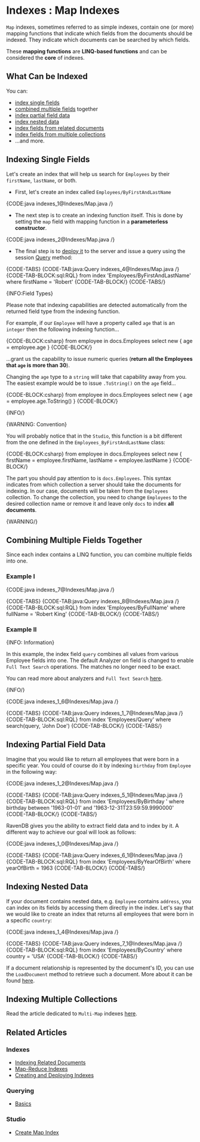 # Indexes : Map Indexes

`Map` indexes, sometimes referred to as simple indexes, contain one (or more) mapping functions that indicate which fields from the documents should be indexed. They indicate which documents can be searched by which fields. 

These **mapping functions** are **LINQ-based functions** and can be considered the **core** of indexes.

## What Can be Indexed

You can:

- [index single fields](../indexes/map-indexes#indexing-single-fields)
- [combined multiple fields](../indexes/map-indexes#combining-multiple-fields-together) together
- [index partial field data](../indexes/map-indexes#indexing-partial-field-data)
- [index nested data](../indexes/map-indexes#indexing-nested-data)
- [index fields from related documents](../indexes/indexing-related-documents)
- [index fields from multiple collections](../indexes/indexing-polymorphic-data#multi-map-indexes)
- ...and more. 

## Indexing Single Fields

Let's create an index that will help us search for `Employees` by their `firstName`, `lastName`, or both.

- First, let's create an index called `Employees/ByFirstAndLastName`

{CODE:java indexes_1@Indexes/Map.java /}

- The next step is to create an indexing function itself. This is done by setting the `map` field with mapping function in a **parameterless constructor**.

{CODE:java indexes_2@Indexes/Map.java /}

- The final step is to [deploy it](../indexes/creating-and-deploying) to the server and issue a query using the session [Query](../client-api/session/querying/how-to-query) method:

{CODE-TABS}
{CODE-TAB:java:Query indexes_4@Indexes/Map.java /}
{CODE-TAB-BLOCK:sql:RQL}
from index 'Employees/ByFirstAndLastName'
where firstName = 'Robert'
{CODE-TAB-BLOCK/}
{CODE-TABS/}

{INFO:Field Types}

Please note that indexing capabilities are detected automatically from the returned field type from the indexing function. 

For example, if our `Employee` will have a property called `age` that is an `integer` then the following indexing function...

{CODE-BLOCK:csharp}
from employee in docs.Employees
select new
{
	age = employee.age
}
{CODE-BLOCK/}

...grant us the capability to issue numeric queries (**return all the Employees that `age` is more than 30**). 

Changing the `age` type to a `string` will take that capability away from you. The easiest example would be to issue `.ToString()` on the `age` field...

{CODE-BLOCK:csharp}
from employee in docs.Employees
select new
{
	age = employee.age.ToString()
}
{CODE-BLOCK/}

{INFO/}

{WARNING: Convention}

You will probably notice that in the `Studio`, this function is a bit different from the one defined in the `Employees_ByFirstAndLastName` class:

{CODE-BLOCK:csharp}
from employee in docs.Employees
select new
{
	firstName = employee.firstName,
	lastName = employee.lastName
}
{CODE-BLOCK/}

The part you should pay attention to is `docs.Employees`. This syntax indicates from which collection a server should take the documents for indexing. In our case, documents will be taken from the `Employees` collection. To change the collection, you need to change `Employees` to the desired collection name or remove it and leave only `docs` to index **all documents**.

{WARNING/}

## Combining Multiple Fields Together

Since each index contains a LINQ function, you can combine multiple fields into one.

### Example I

{CODE:java indexes_7@Indexes/Map.java /}

{CODE-TABS}
{CODE-TAB:java:Query indexes_8@Indexes/Map.java /}
{CODE-TAB-BLOCK:sql:RQL}
from index 'Employees/ByFullName'
where fullName = 'Robert King'
{CODE-TAB-BLOCK/}
{CODE-TABS/}

### Example II

{INFO: Information}

In this example, the index field `query` combines all values from various Employee fields into one. The default Analyzer on field is changed to enable `Full Text Search` operations. The matches no longer need to be exact.

You can read more about analyzers and `Full Text Search` [here](../indexes/using-analyzers).

{INFO/}

{CODE:java indexes_1_6@Indexes/Map.java /}

{CODE-TABS}
{CODE-TAB:java:Query indexes_1_7@Indexes/Map.java /}
{CODE-TAB-BLOCK:sql:RQL}
from index 'Employees/Query'
where search(query, 'John Doe')
{CODE-TAB-BLOCK/}
{CODE-TABS/}

## Indexing Partial Field Data

Imagine that you would like to return all employees that were born in a specific year. You could of course do it by indexing `birthday` from `Employee` in the following way:

{CODE:java indexes_1_2@Indexes/Map.java /}

{CODE-TABS}
{CODE-TAB:java:Query indexes_5_1@Indexes/Map.java /}
{CODE-TAB-BLOCK:sql:RQL}
from index 'Employees/ByBirthday '
where birthday between '1963-01-01' and '1963-12-31T23:59:59.9990000'
{CODE-TAB-BLOCK/}
{CODE-TABS/}

RavenDB gives you the ability to extract field data and to index by it. A different way to achieve our goal will look as follows:

{CODE:java indexes_1_0@Indexes/Map.java /}

{CODE-TABS}
{CODE-TAB:java:Query indexes_6_1@Indexes/Map.java /}
{CODE-TAB-BLOCK:sql:RQL}
from index 'Employees/ByYearOfBirth'
where yearOfBirth = 1963
{CODE-TAB-BLOCK/}
{CODE-TABS/}

## Indexing Nested Data

If your document contains nested data, e.g. `Employee` contains `address`, you can index on its fields by accessing them directly in the index. Let's say that we would like to create an index that returns all employees that were born in a specific `country`:

{CODE:java indexes_1_4@Indexes/Map.java /}

{CODE-TABS}
{CODE-TAB:java:Query indexes_7_1@Indexes/Map.java /}
{CODE-TAB-BLOCK:sql:RQL}
from index 'Employees/ByCountry'
where country = 'USA'
{CODE-TAB-BLOCK/}
{CODE-TABS/}

If a document relationship is represented by the document's ID, you can use the `LoadDocument` method to retrieve such a document. More about it can be found [here](../indexes/indexing-related-documents).

## Indexing Multiple Collections

Read the article dedicated to `Multi-Map` indexes [here](../indexes/indexing-polymorphic-data#multi-map-indexes).

## Related Articles

### Indexes
- [Indexing Related Documents](../indexes/indexing-related-documents)
- [Map-Reduce Indexes](../indexes/map-reduce-indexes)
- [Creating and Deploying Indexes](../indexes/creating-and-deploying)

### Querying
- [Basics](../indexes/querying/basics)

### Studio
- [Create Map Index](../studio/database/indexes/create-map-index)
